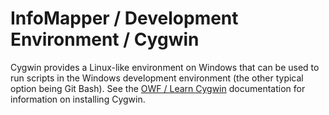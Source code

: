 # InfoMapper / Development Environment / Cygwin #

Cygwin provides a Linux-like environment on Windows that can be used to
run scripts in the Windows development environment (the other typical option being Git Bash).
See the [OWF / Learn Cygwin](http://learn.openwaterfoundation.org/owf-learn-cygwin/)
documentation for information on installing Cygwin.

